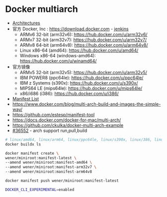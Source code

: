 # Docker multiarch
* [Architectures](https://github.com/docker-library/official-images#architectures-other-than-amd64)
* 官方 Docker, Inc : https://download.docker.com - [jenkins](https://doi-janky.infosiftr.net/job/multiarch/)
  * ARMv6 32-bit (arm32v6): https://hub.docker.com/u/arm32v6/
  * ARMv7 32-bit (arm32v7): https://hub.docker.com/u/arm32v7/
  * ARMv8 64-bit (arm64v8): https://hub.docker.com/u/arm64v8/
  * Linux x86-64 (amd64): https://hub.docker.com/u/amd64/
  * Windows x86-64 (windows-amd64): https://hub.docker.com/u/winamd64/
* 官方镜像
  * ARMv5 32-bit (arm32v5): https://hub.docker.com/u/arm32v5/
  * IBM POWER8 (ppc64le): https://hub.docker.com/u/ppc64le/
  * IBM z Systems (s390x): https://hub.docker.com/u/s390x/
  * MIPS64 LE (mips64le): https://hub.docker.com/u/mips64le/
  * x86/i686 (i386): https://hub.docker.com/u/i386/
* [Manifest List](https://docs.docker.com/registry/spec/manifest-v2-2/#manifest-list)
* https://www.docker.com/blog/multi-arch-build-and-images-the-simple-way/
* https://github.com/estesp/manifest-tool
* https://docs.docker.com/docker-for-mac/multi-arch/
* https://github.com/ckulka/docker-multi-arch-example
* [#36552](https://github.com/moby/moby/issues/36552) - arch support run,pull,build

```bash
# linux/amd64, linux/arm64, linux/ppc64le, linux/s390x, linux/386, linux/arm/v7, linux/arm/v6
docker buildx ls

docker manifest create \
wener/miniroot:manifest-latest \
--amend wener/miniroot:manifest-amd64 \
--amend wener/miniroot:manifest-arm32v7 \
--amend wener/miniroot:manifest-arm64v8

docker manifest push wener/miniroot:manifest-latest

DOCKER_CLI_EXPERIMENTAL=enabled
```

